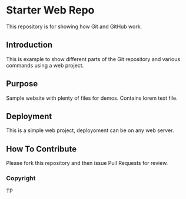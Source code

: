 # Starter Web Repo

This repository is for showing how Git and GitHub work.

## Introduction

This is example to show different parts
of the Git repository and various commands using a web project.

## Purpose

Sample website with plenty of files for demos.  Contains
lorem text file.

## Deployment

This is a simple web project, deployoment can be on any web server.

## How To Contribute

Please fork this repository and then issue Pull Requests for review.

### Copyright
TP
